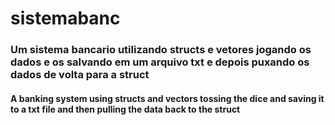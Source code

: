 # sistemabanc
### Um sistema bancario utilizando structs e vetores jogando os dados e os salvando em um arquivo txt e depois puxando os dados de volta para  a struct  
 
 
 
#### A banking system using structs and vectors tossing the dice and saving it to a txt file and then pulling the data back to the struct
